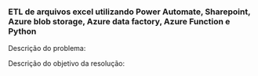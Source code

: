 ### ETL de arquivos excel utilizando Power Automate, Sharepoint, Azure blob storage, Azure data factory, Azure Function e Python

Descrição do problema:


Descrição do objetivo da resolução:


